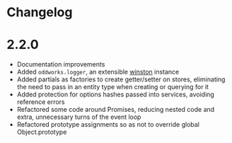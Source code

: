 # Changelog

# 2.2.0

- Documentation improvements
- Added `oddworks.logger`, an extensible [winston](https://www.npmjs.com/package/winston) instance
- Added partials as factories to create getter/setter on stores, eliminating the need to pass in an entity type when creating or querying for it
- Added protection for options hashes passed into services, avoiding reference errors
- Refactored some code around Promises, reducing nested code and extra, unnecessary turns of the event loop
- Refactored prototype assignments so as not to override global Object.prototype
